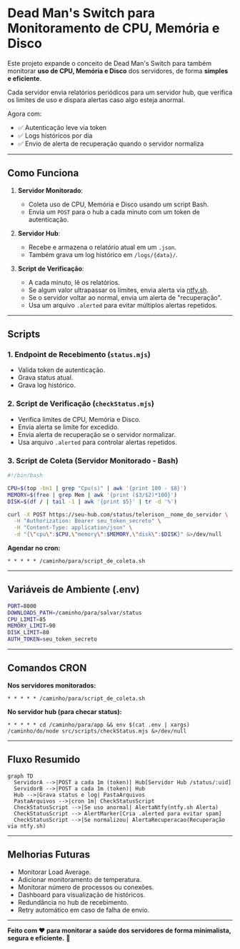 # Dead Man's Switch para Monitoramento de CPU, Memória e Disco

Este projeto expande o conceito de Dead Man's Switch para também monitorar **uso de CPU, Memória e Disco** dos servidores, de forma **simples e eficiente**.

Cada servidor envia relatórios periódicos para um servidor hub, que verifica os limites de uso e dispara alertas caso algo esteja anormal.

Agora com:
- ✅ Autenticação leve via token
- ✅ Logs históricos por dia
- ✅ Envio de alerta de recuperação quando o servidor normaliza

---

## Como Funciona

1. **Servidor Monitorado**:
    - Coleta uso de CPU, Memória e Disco usando um script Bash.
    - Envia um `POST` para o hub a cada minuto com um token de autenticação.

2. **Servidor Hub**:
    - Recebe e armazena o relatório atual em um `.json`.
    - Também grava um log histórico em `/logs/{data}/`.

3. **Script de Verificação**:
    - A cada minuto, lê os relatórios.
    - Se algum valor ultrapassar os limites, envia alerta via [ntfy.sh](https://ntfy.sh/).
    - Se o servidor voltar ao normal, envia um alerta de "recuperação".
    - Usa um arquivo `.alerted` para evitar múltiplos alertas repetidos.


---

## Scripts

### 1. Endpoint de Recebimento (`status.mjs`)

- Valida token de autenticação.
- Grava status atual.
- Grava log histórico.

### 2. Script de Verificação (`checkStatus.mjs`)

- Verifica limites de CPU, Memória e Disco.
- Envia alerta se limite for excedido.
- Envia alerta de recuperação se o servidor normalizar.
- Usa arquivo `.alerted` para controlar alertas repetidos.

### 3. Script de Coleta (Servidor Monitorado - Bash)

```bash
#!/bin/bash

CPU=$(top -bn1 | grep "Cpu(s)" | awk '{print 100 - $8}')
MEMORY=$(free | grep Mem | awk '{print ($3/$2)*100}')
DISK=$(df / | tail -1 | awk '{print $5}' | tr -d '%')

curl -X POST https://seu-hub.com/status/telerison__nome_do_servidor \
  -H "Authorization: Bearer seu_token_secreto" \
  -H "Content-Type: application/json" \
  -d "{\"cpu\":$CPU,\"memory\":$MEMORY,\"disk\":$DISK}" &>/dev/null
```

**Agendar no cron:**

```cron
* * * * * /caminho/para/script_de_coleta.sh
```


---

## Variáveis de Ambiente (.env)

```bash
PORT=8000
DOWNLOADS_PATH=/caminho/para/salvar/status
CPU_LIMIT=85
MEMORY_LIMIT=90
DISK_LIMIT=80
AUTH_TOKEN=seu_token_secreto
```


---

## Comandos CRON

**Nos servidores monitorados:**

```cron
* * * * * /caminho/para/script_de_coleta.sh
```

**No servidor hub (para checar status):**

```cron
* * * * * cd /caminho/para/app && env $(cat .env | xargs) /caminho/do/node src/scripts/checkStatus.mjs &>/dev/null
```


---

## Fluxo Resumido

```mermaid
graph TD
  ServidorA -->|POST a cada 1m (token)| Hub[Servidor Hub /status/:uid]
  ServidorB -->|POST a cada 1m (token)| Hub
  Hub -->|Grava status e log| PastaArquivos
  PastaArquivos -->|cron 1m| CheckStatusScript
  CheckStatusScript -->|Se uso anormal| AlertaNtfy(ntfy.sh Alerta)
  CheckStatusScript --> AlertMarker[Cria .alerted para evitar spam]
  CheckStatusScript -->|Se normalizou| AlertaRecuperacao(Recuperação via ntfy.sh)
```


---

## Melhorias Futuras

- Monitorar Load Average.
- Adicionar monitoramento de temperatura.
- Monitorar número de processos ou conexões.
- Dashboard para visualização de históricos.
- Redundância no hub de recebimento.
- Retry automático em caso de falha de envio.


---

**Feito com ❤️ para monitorar a saúde dos servidores de forma minimalista, segura e eficiente.** 🚀

